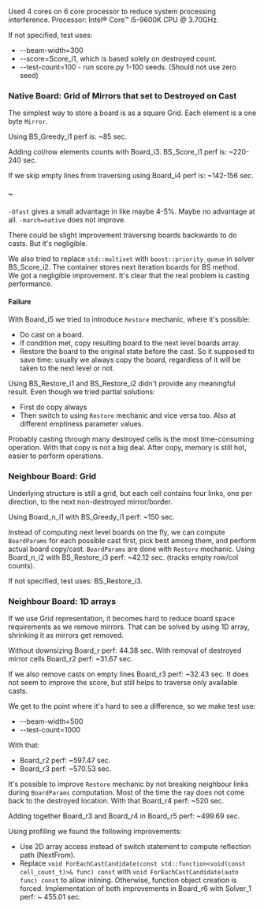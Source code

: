 Used 4 cores on 6 core processor to reduce system processing interference. 
Processor: Intel® Core™ i5-9600K CPU @ 3.70GHz.

If not specified, test uses:
* --beam-width=300
* --score=Score_i1, which is based solely on destroyed count.
* --test-count=100 - run score.py 1-100 seeds. (Should not use zero seed)

### Native Board: Grid of Mirrors that set to Destroyed on Cast

The simplest way to store a board is as a square Grid. 
Each element is a one byte `Mirror`.  

Using BS_Greedy_i1 perf is: ~85 sec.

Adding col/row elements counts with Board_i3. 
BS_Score_i1 perf is: ~220-240 sec.

If we skip empty lines from traversing 
using Board_i4 perf is: ~142-156 sec.

#### ~

`-Ofast` gives a small advantage in like maybe 4-5%. Maybe no advantage at all.
`-march=native` does not improve.

There could be slight improvement traversing boards backwards to do casts.
But it's negligible. 

We also tried to replace `std::multiset` with `boost::priority_queue` in solver BS_Score_i2.
The container stores next iteration boards for BS method.  
We got a negligible improvement. It's clear that the real problem is casting performance.

#### Failure

With Board_i5 we tried to introduce `Restore` mechanic, where it's possible:
* Do cast on a board.
* If condition met, copy resulting board to the next level boards array.
* Restore the board to the original state before the cast.
So it supposed to save time: usually we always copy the board, 
regardless of it will be taken to the next level or not.

Using BS_Restore_i1 and BS_Restore_i2 didn't provide any meaningful result. 
Even though we tried partial solutions:
* First do copy always
* Then switch to using `Restore` mechanic
and vice versa too. Also at different emptiness parameter values.

Probably casting through many destroyed cells is the most
time-consuming operation. With that copy is not a big deal. 
After copy, memory is still hot, easier to perform operations.

### Neighbour Board: Grid

Underlying structure is still a grid, but each cell contains four links, one per direction,
to the next non-destroyed mirror/border.

Using Board_n_i1 with BS_Greedy_i1 perf: ~150 sec.
 
Instead of computing next level boards on the fly, we can compute `BoardParams` for each possible cast first,
pick best among them, and perform actual board copy/cast. `BoardParams` are done with `Restore` mechanic. 
Using Board_n_i2 with BS_Restore_i3 perf: ~42.12 sec. (tracks empty row/col counts).

If not specified, test uses: BS_Restore_i3.

### Neighbour Board: 1D arrays

If we use Grid representation, it becomes hard to reduce board space requirements as we remove mirrors.
That can be solved by using 1D array, shrinking it as mirrors get removed.

Without downsizing Board_r perf: 44.38 sec.
With removal of destroyed mirror cells Board_r2 perf: ~31.67 sec.

If we also remove casts on empty lines Board_r3 perf: ~32.43 sec. 
It does not seem to improve the score, but still helps to traverse only available casts. 

We get to the point where it's hard to see a difference, so we make test use: 
* --beam-width=500
* --test-count=1000

With that:
* Board_r2 perf: ~597.47 sec.
* Board_r3 perf: ~570.53 sec.

It's possible to improve `Restore` mechanic by not breaking neighbour links during `BoardParams` 
computation. Most of the time the ray does not come back to the destroyed location.
With that Board_r4 perf: ~520 sec.

Adding together Board_r3 and Board_r4 in Board_r5 perf: ~499.69 sec.

Using profiling we found the following improvements:
* Use 2D array access instead of switch statement to compute reflection path (NextFrom).
* Replace `void ForEachCastCandidate(const std::function<void(const cell_count_t)>& func) const` 
  with `void ForEachCastCandidate(auto func) const` to allow inlining. Otherwise, function object creation is forced.
Implementation of both improvements in Board_r6 with Solver_1 perf: ~ 455.01 sec.


